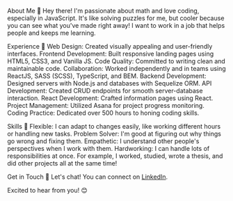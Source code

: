 About Me 🌟
Hey there! I'm passionate about math and love coding, especially in JavaScript. It's like solving puzzles for me, but cooler because you can see what you've made right away! I want to work in a job that helps people and keeps me learning.

Experience 🚀
Web Design: Created visually appealing and user-friendly interfaces.
Frontend Development: Built responsive landing pages using HTML5, CSS3, and Vanilla JS.
Code Quality: Committed to writing clean and maintainable code.
Collaboration: Worked independently and in teams using ReactJS, SASS (SCSS), TypeScript, and BEM.
Backend Development: Designed servers with Node.js and databases with Sequelize ORM.
API Development: Created CRUD endpoints for smooth server-database interaction.
React Development: Crafted information pages using React.
Project Management: Utilized Asana for project progress monitoring.
Coding Practice: Dedicated over 500 hours to honing coding skills.

Skills 💪
Flexible: I can adapt to changes easily, like working different hours or handling new tasks.
Problem Solver: I'm good at figuring out why things go wrong and fixing them.
Empathetic: I understand other people's perspectives when I work with them.
Hardworking: I can handle lots of responsibilities at once. For example, I worked, studied, wrote a thesis, and did other projects all at the same time!

Get in Touch 📧
Let's chat! You can connect on [LinkedIn](https://www.linkedin.com/in/wiktoria-bielec-b996b511b/).

Excited to hear from you! 😊
